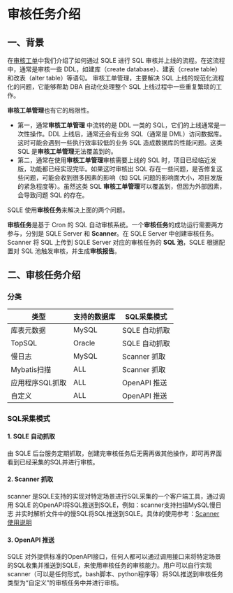 # 审核任务介绍
## 一、背景
在[审核工单](../3.5_auditworkflow/overview.md)中我们介绍了如何通过 SQLE 进行 SQL 审核并上线的流程。在这流程中，通常是审核一些 DDL，如建库（create database）、建表（create table）和改表（alter table）等语句。
审核工单管理，主要解决 SQL 上线的规范化流程化的问题，它能够帮助 DBA 自动化处理整个 SQL 上线过程中一些重复繁琐的工作。

**审核工单管理**也有它的局限性。

* 第一，通常**审核工单管理** 中流转的是 DDL 一类的 SQL，它们的上线通常是一次性操作。DDL 上线后，通常还会有业务 SQL（通常是 DML）访问数据库。这时可能会遇到一些执行效率较低的业务 SQL 造成数据库的性能问题。这类 SQL 是**审核工单管理**无法覆盖到的。
* 第二，通常在使用**审核工单管理**审核需要上线的 SQL 时，项目已经临近发版，功能都已经实现完毕。如果这时审核出 SQL 存在一些问题，是否修复这些问题，可能会收到很多因素的影响（如 SQL 问题的影响面大小，项目发版的紧急程度等）。虽然这类 SQL **审核工单管理**可以覆盖到，但因为外部因素，会导致问题 SQL 的存在。

SQLE 使用**审核任务**来解决上面的两个问题。

**审核任务**是基于 Cron 的 SQL 自动审核系统。一个**审核任务**的成功运行需要两方参与，分别是 SQLE Server 和 **Scanner**。在 SQLE Server 中创建审核任务。Scanner 将 SQL 上传到 SQLE Server 对应的审核任务的 **SQL 池**，SQLE 根据配置对 SQL 池触发审核，并生成**审核报告**。

## 二、审核任务介绍
### 分类
|类型|支持的数据库|SQL采集模式|
|---|---|---|
|库表元数据|MySQL|SQLE 自动抓取|
|TopSQL|Oracle|SQLE 自动抓取|
|慢日志|MySQL|Scanner 抓取|
|Mybatis扫描|ALL|Scanner 抓取|
|应用程序SQL抓取|ALL|OpenAPI 推送|
|自定义|ALL|OpenAPI 推送|

### SQL采集模式
#### 1. SQLE 自动抓取
由 SQLE 后台服务定期抓取，创建完审核任务后无需再做其他操作，即可再界面看到已经采集的SQL并进行审核。
#### 2. Scanner 抓取
scanner 是SQLE支持的实现对特定场景进行SQL采集的一个客户端工具，通过调用 SQLE 的OpenAPI将SQL推送到SQLE，例如：scanner支持扫描MySQL慢日志
并实时解析文件中的慢SQL将SQL推送到SQLE。具体的使用参考：[Scanner 使用说明](./scanner_management.md)
#### 3. OpenAPI 推送
SQLE 对外提供标准的OpenAPI接口，任何人都可以通过调用接口来将特定场景的SQL收集并推送到SQLE，来使用审核任务的审核能力。用户可以自行实现scanner（可以是任何形式，bash脚本、python程序等）将SQL推送到审核任务类型为“自定义”的审核任务中并进行审核。
